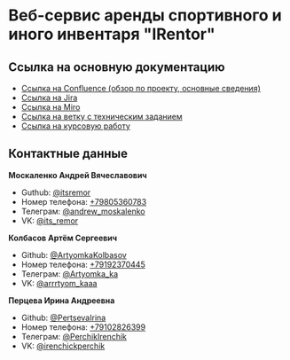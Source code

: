 # Веб-сервис аренды спортивного и иного инвентаря "IRentor"

## Ссылка на основную документацию
* [Ссылка на Confluence (обзор по проекту, основные сведения)](https://clck.ru/drEEH)
* [Ссылка на Jira](https://clck.ru/drEE5)
* [Ссылка на Miro](https://clck.ru/gcS2N)
* [Ссылка на ветку с техническим заданием](https://github.com/itsremor/VSU_ed_project_sport_bases/tree/documentation)
* [Ссылка на курсовую работу](https://drive.google.com/file/d/1bglpJ0B9vXbc_fEPu_j2hNguabdHmZnV/view?usp=sharing)

## Контактные данные

**Москаленко Андрей Вячеславович**
* Guthub: [@itsremor](https://github.com/itsremor)
* Номер телефона: <a href="tel:+7 (980) 536 07 83">+79805360783</a>
* Телеграм: [@andrew_moskalenko](https://t.me/andrew_moskalenko)
* VK: [@its_remor](https://vk.com/its_remor)

**Колбасов Артём Сергеевич**
* Github: [@ArtyomkaKolbasov](https://github.com/ArtyomkaKolbasov)
* Номер телефона: <a href="tel:+7 (919) 237 04 45">+79192370445</a>
* Телеграм: [@Artyomka_ka](https://t.me/Artyomka_ka)
* VK: [@arrrtyom_kaaa](https://vk.com/arrrtyom_kaaa)

**Перцева Ирина Андреевна**
* Github: [@PertsevaIrina](https://github.com/PertsevaIrina)
* Номер телефона: <a href="tel:+7 (910) 282 63 99">+79102826399</a>
* Телеграм: [@PerchikIrenchik](https://t.me/PerchikIrenchik)
* VK: [@irenchickperchik](https://vk.com/irenchickperchik)
